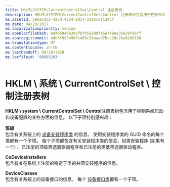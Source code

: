 ```yaml
---
title: HKLM\SYSTEM\CurrentControlSet\Control 注册表树
description: HKLM\SYSTEM\CurrentControlSet\Control 注册表树包含用于控制系统启动和设备配置的某些方面的信息。
ms.assetid: 58eacd32-425d-4224-8d37-21e2caf124cf
ms.date: 04/20/2017
ms.localizationpriority: medium
ms.openlocfilehash: bd4d584d9345f8fd568d8fe5e749ee36029fa97f
ms.sourcegitcommit: 4db5f9874907c405c59aaad7bcc28c7ba8280150
ms.translationtype: MT
ms.contentlocale: zh-CN
ms.lasthandoff: 08/29/2020
ms.locfileid: "89095293"
---
```

# <a name="hklmsystemcurrentcontrolsetcontrol-registry-tree"></a>HKLM \\ 系统 \\ CurrentControlSet \\ 控制注册表树





**HKLM \\ system \\ CurrentControlSet \\ Control**注册表树包含用于控制系统启动和设备配置的某些方面的信息。 以下子项特别感兴趣：

<a href="" id="class"></a>**班级**  
包含有关系统上的 [设备安装程序类](./overview-of-device-setup-classes.md) 的信息。 使用安装程序类的 GUID 命名的每个类都有一个子项。 每个子项都包含有关安装程序类的信息，如类安装程序 (如果有一个) 、已注册的顶级筛选器驱动程序和已注册的类低筛选器驱动程序。

<a href="" id="codeviceinstallers"></a>**CoDeviceInstallers**  
包含有关在系统上注册的特定于类的共同安装程序的信息。

<a href="" id="deviceclasses"></a>**DeviceClasses**  
包含有关系统上的设备接口的信息。 每个 [设备接口类](./overview-of-device-interface-classes.md)都有一个子项。

 

